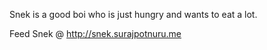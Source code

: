 Snek is a good boi who is just hungry and wants to eat a lot.

Feed Snek @ http://snek.surajpotnuru.me